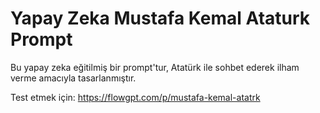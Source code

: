 # Yapay Zeka Mustafa Kemal Ataturk Prompt
Bu yapay zeka eğitilmiş bir prompt'tur, Atatürk ile sohbet ederek ilham verme amacıyla tasarlanmıştır.

Test etmek için: https://flowgpt.com/p/mustafa-kemal-atatrk

